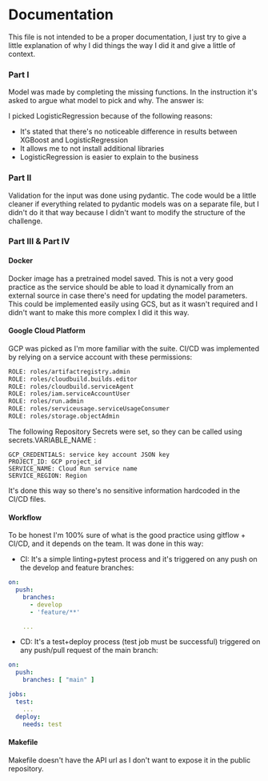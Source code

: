 # Documentation

This file is not intended to be a proper documentation, I just try to give a little explanation of why I did things the way I did it and give a little of context.

### Part I

Model was made by completing the missing functions. In the instruction it's asked to argue what model to pick and why. The answer is:

I picked LogisticRegression because of the following reasons:
- It's stated that there's no noticeable difference in results between XGBoost and LogisticRegression
- It allows me to not install additional libraries
- LogisticRegression is easier to explain to the business

### Part II

Validation for the input was done using pydantic. The code would be a little cleaner if everything related to pydantic models was on a separate file, but I didn't do it that way because I didn't want to modify the structure of the challenge.

### Part III & Part IV

#### Docker

Docker image has a pretrained model saved. This is not a very good practice as the service should be able to load it dynamically from an external source in case there's need for updating the model parameters. This could be implemented easily using GCS, but as it wasn't required and I didn't want to make this more complex I did it this way.

#### Google Cloud Platform

GCP was picked as I'm more familiar with the suite. CI/CD was implemented by relying on a service account with these permissions:

```bash
ROLE: roles/artifactregistry.admin
ROLE: roles/cloudbuild.builds.editor
ROLE: roles/cloudbuild.serviceAgent
ROLE: roles/iam.serviceAccountUser
ROLE: roles/run.admin
ROLE: roles/serviceusage.serviceUsageConsumer
ROLE: roles/storage.objectAdmin
```

The following Repository Secrets were set, so they can be called using secrets.VARIABLE_NAME :

```
GCP_CREDENTIALS: service key account JSON key
PROJECT_ID: GCP project_id
SERVICE_NAME: Cloud Run service name
SERVICE_REGION: Region
```
It's done this way so there's no sensitive information hardcoded in the CI/CD files.

#### Workflow
To be honest I'm 100% sure of what is the good practice using gitflow + CI/CD, and it depends on the team. It was done in this way:

- CI: It's a simple linting+pytest process and it's triggered on any push on the develop and feature branches:
```yml
on:
  push:
    branches:
      - develop
      - 'feature/**'

    ...
```
- CD: It's a test+deploy process (test job must be successful) triggered on any push/pull request of the main branch:
```yml
on:
  push:
    branches: [ "main" ]

jobs:
  test:
    ...
  deploy:
    needs: test
```

#### Makefile
Makefile doesn't have the API url as I don't want to expose it in the public repository.